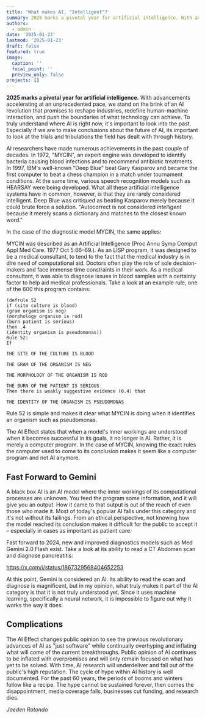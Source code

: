 ```yaml
---
title: 'What makes AI, "Intelligent"?'
summary: 2025 marks a pivotal year for artificial intelligence. With advancements accelerating at an unprecedented pace, we stand on the brink of an AI revolution that promises to reshape industries, redefine human-machine interaction, and push the boundaries of what technology can achieve.
authors:
  - admin
date: '2025-01-23'
lastmod: '2025-01-23'
draft: false
featured: true
image:
  caption: ''
  focal_point: ''
  preview_only: false
projects: []
---
```


**2025 marks a pivotal year for artificial intelligence.** With advancements accelerating at an unprecedented pace, we stand on the brink of an AI revolution that promises to reshape industries, redefine human-machine interaction, and push the boundaries of what technology can achieve. To truly understand where AI is right now, it's important to look into the past. Especially if we are to make conclusions about the future of AI, its important to look at the trials and tribulations the field has dealt with through history. 

AI researchers have made numerous achievements in the past couple of decades. In 1972, "MYCIN", an expert engine was developed to identify bacteria causing blood infections and to recommend antibiotic treatments. In 1997, IBM's well-known "Deep Blue" beat Gary Kasparov and became the first computer to beat a chess champion in a match under tournament conditions. At the same time, various speech recognition models such as HEARSAY were being developed. What all these artificial intelligence systems have in common, however, is that they are rarely considered intelligent. Deep Blue was critiqued as beating Kasparov merely because it could brute force a solution. "Autocorrect is not considered *intelligent* because it merely scans a dictionary and matches to the closest known word." 

In the case of the diagnostic model MYCIN, the same applies:

MYCIN was described as an Artificial Intelligence (Proc Annu Symp Comput Appl Med Care. 1977 Oct 5:66–69.). As an LISP program, it was designed to be a medical consultant, to tend to the fact that the medical industry is in dire need of computational aid. Doctors often play the role of sole decision-makers and face immense time constraints in their work. As a medical consultant, it was able to diagnose issues in blood samples with a certainty factor to help aid medical professionals. Take a look at an example rule, one of the 600 this program contains:

```
(defrule 52
if (site culture is blood)
(gram organism is neg)
(morphology organism is rod)
(burn patient is serious)
then .4
(identity organism is pseudomonas))
Rule 52:
If
```

```
THE SITE OF THE CULTURE IS BLOOD
```

```
THE GRAM OF THE ORGANISM IS NEG
```

```
THE MORPHOLOGY OF THE ORGANISM IS ROD
```

```
THE BURN OF THE PATIENT IS SERIOUS
Then there is weakly suggestive evidence (0.4) that
```

```
THE IDENTITY OF THE ORGANISM IS PSEUDOMONAS
```

Rule 52 is simple and makes it clear what MYCIN is doing when it identifies an organism such as pseudomonas.

The AI Effect states that when a model's inner workings are understood when it becomes successful in its goals, it no longer is AI. Rather, it is merely a computer program. In the case of MYCIN, knowing the exact rules the computer used to come to its conclusion makes it seem like a computer program and not AI anymore.

## Fast Forward to Gemini

A black box AI is an AI model where the inner workings of its computational processes are unknown. You feed the program some information, and it will give you an output. How it came to that output is out of the reach of even those who made it. Most of today's popular AI falls under this category and it's not without its failings. From an ethical perspective, not knowing how the model reached its conclusion makes it difficult for the public to accept it – especially in cases as important as patient care.

Fast forward to 2024, new and improved diagnostics models such as Med Gemini 2.0 Flash exist. Take a look at its ability to read a CT Abdomen scan and diagnose pancreatitis:

https://x.com/i/status/1867329568404652253

At this point, Gemini is considered an AI. Its ability to read the scan and diagnose is magnificent, but in my opinion, what truly makes it part of the AI category is that it is not truly understood yet. Since it uses machine learning, specifically a neural network, it is impossible to figure out why it works the way it does.

## Complications

The AI Effect changes public opinion to see the previous revolutionary advances of AI as "just software" while continually overhyping and inflating what will come of the current breakthroughs. Public opinion of AI continues to be inflated with overpromises and will only remain focused on what has yet to be solved. With time, AI research will underdeliver and fall out of the public's high reputation. The cycle of hype within AI history is well documented. For the past 60 years, the periods of booms and winters follow like a recipe. The hype cannot be sustained forever, then comes the disappointment, media coverage falls, businesses cut funding, and research dies.

*Jaeden Rotondo*